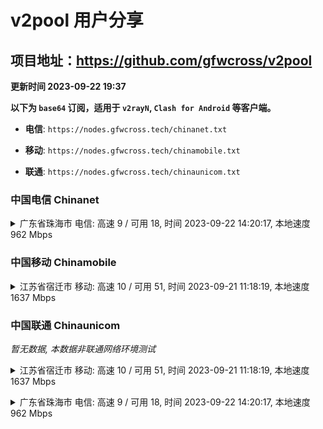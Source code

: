 # v2pool 用户分享
## 项目地址：<https://github.com/gfwcross/v2pool>
**更新时间 2023-09-22 19:37**


**以下为 `base64` 订阅，适用于 `v2rayN`, `Clash for Android` 等客户端。**

- **电信**: `https://nodes.gfwcross.tech/chinanet.txt`

- **移动**: `https://nodes.gfwcross.tech/chinamobile.txt`

- **联通**: `https://nodes.gfwcross.tech/chinaunicom.txt`


### 中国电信 Chinanet
<details><summary>广东省珠海市 电信: 高速 9 / 可用 18, 时间 2023-09-22 14:20:17, 本地速度 962 Mbps</summary><p>可用节点订阅：https://transfer.sh/F1JleagirL/running.txt<br>高速节点订阅：https://transfer.sh/mXDj4kQ05t/good.txt<br>低延迟节点订阅：https://transfer.sh/Ey5k0cRYt1/low_delay.txt</p></details>
<p></p>

### 中国移动 Chinamobile
<details><summary>江苏省宿迁市 移动: 高速 10 / 可用 51, 时间 2023-09-21 11:18:19, 本地速度 1637 Mbps</summary><p>可用节点订阅：https://transfer.sh/SHngB7AzWk/running.txt<br>高速节点订阅：https://transfer.sh/QQswOJslo9/good.txt<br>低延迟节点订阅：https://transfer.sh/KCxbjyhDWN/low_delay.txt</p></details>
<p></p>

### 中国联通 Chinaunicom
<i>暂无数据, 本数据非联通网络环境测试</i>
<details><summary>江苏省宿迁市 移动: 高速 10 / 可用 51, 时间 2023-09-21 11:18:19, 本地速度 1637 Mbps</summary><p>可用节点订阅：https://transfer.sh/SHngB7AzWk/running.txt<br>高速节点订阅：https://transfer.sh/QQswOJslo9/good.txt<br>低延迟节点订阅：https://transfer.sh/KCxbjyhDWN/low_delay.txt</p></details>
<p></p><details><summary>广东省珠海市 电信: 高速 9 / 可用 18, 时间 2023-09-22 14:20:17, 本地速度 962 Mbps</summary><p>可用节点订阅：https://transfer.sh/F1JleagirL/running.txt<br>高速节点订阅：https://transfer.sh/mXDj4kQ05t/good.txt<br>低延迟节点订阅：https://transfer.sh/Ey5k0cRYt1/low_delay.txt</p></details>
<p></p>